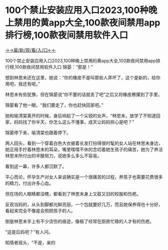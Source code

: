 # 100个禁止安装应用入口2023,100种晚上禁用的黄app大全,100款夜间禁用app排行榜,100款夜间禁用软件入口

<a href="https://m8k3.cc">→→最/新/观/看/入/口←←</a>

100个禁止安装应用入口2023,100种晚上禁用的黄app大全,100款夜间禁用app排行榜,100款夜间禁用软件入口
锦晏：“那是！”

想到林思末还在这里，她说：“你的橡皮不是叫那些人弄坏了，这个是新的，给你用吧，我还有呢。”

林思末有些犹豫，但在锦晏说“你不要的话就丢了吧”之后又将橡皮檫攥到了手里。

锦晏看了他一眼，“我们要走了，你也赶快回家吧。”

她和喻清棠离开的时候，身后响起了一个尖锐的女声，“林思末，放学了不知道回家，妈妈找了你半天，你怎么这么不懂事，成天让妈妈担心是吧？”

锦晏停下来，喻清棠也跟着停下。

两人回头，看到一个穿着白色大衣披着长发打扮得很时髦的女人站在林思末身边，她正用手拧着林思末的耳朵，嘴里喋喋不休的念叨着她生孩子的痛苦，她为了养活林思末所付出的辛酸努力，说她多么多么不容易。

看到这一幕，许多人都沉默了。

平心而论，怀孕生产对女人来说确实是一个很痛苦的过程，养孩子也需要花费很多的精力，付出许多心血。

但在场的人眼睛都没瞎，都看到了林思末身上又脏又旧的校服和伤疤。

反观当妈的，从头到脚都光鲜亮丽，一个包就要好几万，而且她保养得也十分好，看起来完全不像是会照顾孩子的人。

倒是林思末手上有不少烫伤的痕迹，像极了经常在厨房忙碌的人才有的伤疤。

“这是后妈吧？”有人问。

知情者摇头，“不是，亲的
